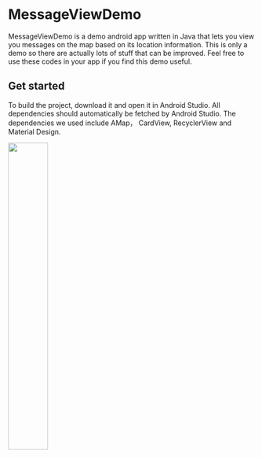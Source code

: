 # MessageViewDemo

MessageViewDemo is a demo android app written in Java that lets you view you messages on the map based on its location information. This is only a demo so there are actually lots of stuff that can be improved. Feel free to use these codes in your app if you find this demo useful.

## Get started

To build the project, download it and open it in Android Studio. All dependencies should automatically be fetched by Android Studio. The dependencies we used include AMap， CardView, RecyclerView and Material Design.

<img src="https://github.com/gjgjh/MessageViewDemo/blob/master/support_files/ScreenRecord.gif" width = 40% height = 40% />
